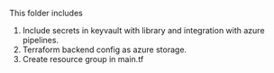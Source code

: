 This folder includes

1. Include secrets in keyvault with library and integration with azure pipelines.
2. Terraform backend config as azure storage.
3. Create resource group in main.tf
